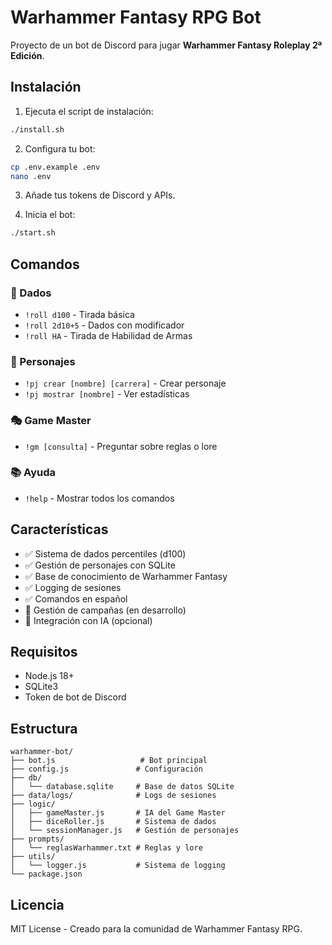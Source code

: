 # Warhammer Fantasy RPG Bot

Proyecto de un bot de Discord para jugar **Warhammer Fantasy Roleplay 2ª Edición**.

## Instalación

1. Ejecuta el script de instalación:
```bash
./install.sh
```

2. Configura tu bot:
```bash
cp .env.example .env
nano .env
```

3. Añade tus tokens de Discord y APIs.

4. Inicia el bot:
```bash
./start.sh
```

## Comandos

### 🎲 Dados
- `!roll d100` - Tirada básica
- `!roll 2d10+5` - Dados con modificador
- `!roll HA` - Tirada de Habilidad de Armas

### 👤 Personajes
- `!pj crear [nombre] [carrera]` - Crear personaje
- `!pj mostrar [nombre]` - Ver estadísticas

### 🎭 Game Master
- `!gm [consulta]` - Preguntar sobre reglas o lore

### 📚 Ayuda
- `!help` - Mostrar todos los comandos

## Características

- ✅ Sistema de dados percentiles (d100)
- ✅ Gestión de personajes con SQLite
- ✅ Base de conocimiento de Warhammer Fantasy
- ✅ Logging de sesiones
- ✅ Comandos en español
- 🔄 Gestión de campañas (en desarrollo)
- 🔄 Integración con IA (opcional)

## Requisitos

- Node.js 18+
- SQLite3
- Token de bot de Discord

## Estructura

```
warhammer-bot/
├── bot.js                   # Bot principal
├── config.js               # Configuración
├── db/
│   └── database.sqlite     # Base de datos SQLite
├── data/logs/              # Logs de sesiones
├── logic/
│   ├── gameMaster.js       # IA del Game Master
│   ├── diceRoller.js       # Sistema de dados
│   └── sessionManager.js   # Gestión de personajes
├── prompts/
│   └── reglasWarhammer.txt # Reglas y lore
├── utils/
│   └── logger.js           # Sistema de logging
└── package.json
```

## Licencia

MIT License - Creado para la comunidad de Warhammer Fantasy RPG.
